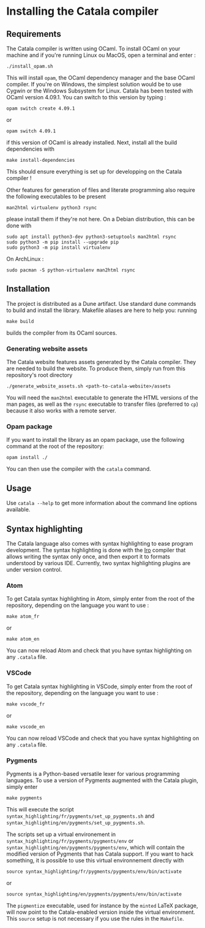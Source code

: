 # Installing the Catala compiler

## Requirements

The Catala compiler is written using OCaml. To install OCaml on your machine and
if you're running Linux ou MacOS, open a terminal and enter :

    ./install_opam.sh

This will install `opam`, the OCaml dependency manager and the
base OCaml compiler. If you're on Windows, the simplest solution
would be to use Cygwin or the Windows Subsystem for Linux. Catala has been tested
with OCaml version 4.09.1. You can switch to this version by typing :

    opam switch create 4.09.1

or

    opam switch 4.09.1

if this version of OCaml is already installed. Next, install all the build
dependencies with

    make install-dependencies

This should ensure everything is set up for developping on the Catala compiler !

Other features for generation of files and literate programming also require
the following executables to be present

    man2html virtualenv python3 rsync

please install them if they're not here. On a Debian distribution, this can be
done with

    sudo apt install python3-dev python3-setuptools man2html rsync
    sudo python3 -m pip install --upgrade pip
    sudo python3 -m pip install virtualenv

On ArchLinux :

    sudo pacman -S python-virtualenv man2html rsync

## Installation

The project is distributed as a Dune artifact. Use standard dune commands to build
and install the library. Makefile aliases are here to help you: running

    make build

builds the compiler from its OCaml sources.


### Generating website assets

The Catala website features assets generated by the Catala compiler. They are
needed to build the website. To produce them, simply run from this repository's
root directory

    ./generate_website_assets.sh <path-to-catala-website>/assets

You will need the `man2html` executable to generate the HTML versions of the man
pages, as well as the `rsync` executable to transfer files (preferred to `cp`)
because it also works with a remote server.

### Opam package

If you want to install the library as an opam
package, use the following command at the root of the repository:

    opam install ./

You can then use the compiler with the `catala` command.

## Usage

Use `catala --help` to get more information about the command line options available.

## Syntax highlighting

The Catala language also comes with syntax highlighting to
ease program development. The syntax highlighting is done
with the [Iro](https://eeyo.io/iro/) compiler that allows
writing the syntax only once, and then export it to formats
understood by various IDE. Currently, two syntax
highlighting plugins are under version control.

### Atom

To get Catala syntax highlighting in Atom, simply enter from
the root of the repository, depending on the language you want to use :

    make atom_fr
or

    make atom_en

You can now reload Atom and check that you have syntax highlighting on any `.catala` file.

### VSCode

To get Catala syntax highlighting in VSCode, simply enter from
the root of the repository, depending on the language you want to use :

    make vscode_fr
or

    make vscode_en

You can now reload VSCode and check that you have syntax highlighting on any `.catala` file.


### Pygments

Pygments is a Python-based versatile lexer for various
programming languages. To use a version of Pygments
augmented with the Catala plugin, simply enter

    make pygments

This will execute the
script `syntax_highlighting/fr/pygments/set_up_pygments.sh` and `syntax_highlighting/en/pygments/set_up_pygments.sh`.

The scripts set up a virtual environement in
`syntax_highlighting/fr/pygments/pygments/env` or
`syntax_highlighting/en/pygments/pygments/env`, which will
contain the modified version of Pygments that has Catala
support. If you want to hack something, it is possible to use this virtual
environnement directly with

    source syntax_highlighting/fr/pygments/pygments/env/bin/activate

or

    source syntax_highlighting/en/pygments/pygments/env/bin/activate

The `pigmentize` executable, used for instance by the `minted` LaTeX package,
will now point to the Catala-enabled version inside the virtual environment.
This `source` setup is not necessary if you use the rules in the `Makefile`.
